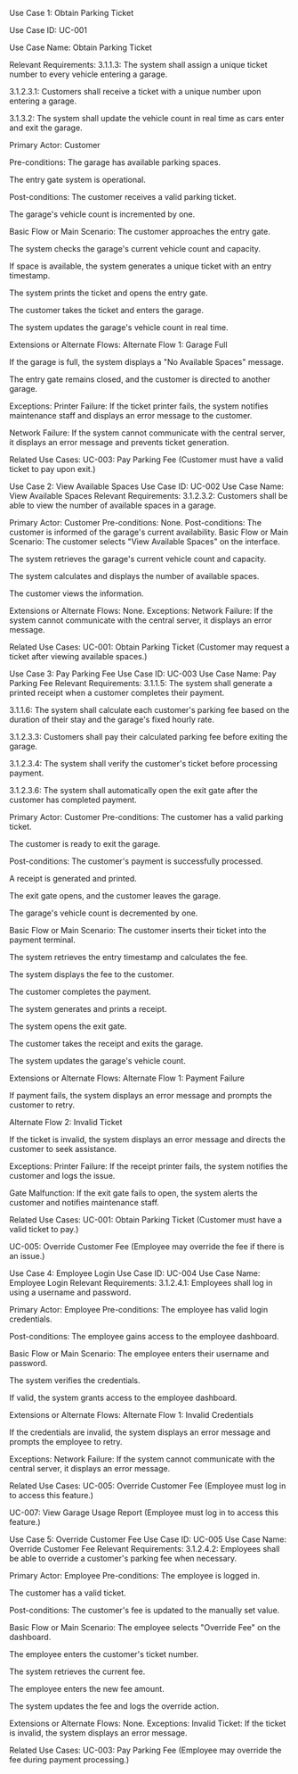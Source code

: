 Use Case 1: Obtain Parking Ticket

Use Case ID: UC-001

Use Case Name: Obtain Parking Ticket

Relevant Requirements:
3.1.1.3: The system shall assign a unique ticket number to every vehicle entering a garage.

3.1.2.3.1: Customers shall receive a ticket with a unique number upon entering a garage.

3.1.3.2: The system shall update the vehicle count in real time as cars enter and exit the garage.

Primary Actor: Customer

Pre-conditions:
The garage has available parking spaces.

The entry gate system is operational.

Post-conditions:
The customer receives a valid parking ticket.

The garage's vehicle count is incremented by one.

Basic Flow or Main Scenario:
The customer approaches the entry gate.

The system checks the garage's current vehicle count and capacity.

If space is available, the system generates a unique ticket with an entry timestamp.

The system prints the ticket and opens the entry gate.

The customer takes the ticket and enters the garage.

The system updates the garage's vehicle count in real time.

Extensions or Alternate Flows:
Alternate Flow 1: Garage Full

If the garage is full, the system displays a "No Available Spaces" message.

The entry gate remains closed, and the customer is directed to another garage.

Exceptions:
Printer Failure: If the ticket printer fails, the system notifies maintenance staff and displays an error message to the customer.

Network Failure: If the system cannot communicate with the central server, it displays an error message and prevents ticket generation.

Related Use Cases:
UC-003: Pay Parking Fee (Customer must have a valid ticket to pay upon exit.)

Use Case 2: View Available Spaces
Use Case ID: UC-002
Use Case Name: View Available Spaces
Relevant Requirements:
3.1.2.3.2: Customers shall be able to view the number of available spaces in a garage.

Primary Actor: Customer
Pre-conditions: None.
Post-conditions: The customer is informed of the garage's current availability.
Basic Flow or Main Scenario:
The customer selects "View Available Spaces" on the interface.

The system retrieves the garage's current vehicle count and capacity.

The system calculates and displays the number of available spaces.

The customer views the information.

Extensions or Alternate Flows: None.
Exceptions:
Network Failure: If the system cannot communicate with the central server, it displays an error message.

Related Use Cases:
UC-001: Obtain Parking Ticket (Customer may request a ticket after viewing available spaces.)

Use Case 3: Pay Parking Fee
Use Case ID: UC-003
Use Case Name: Pay Parking Fee
Relevant Requirements:
3.1.1.5: The system shall generate a printed receipt when a customer completes their payment.

3.1.1.6: The system shall calculate each customer's parking fee based on the duration of their stay and the garage's fixed hourly rate.

3.1.2.3.3: Customers shall pay their calculated parking fee before exiting the garage.

3.1.2.3.4: The system shall verify the customer's ticket before processing payment.

3.1.2.3.6: The system shall automatically open the exit gate after the customer has completed payment.

Primary Actor: Customer
Pre-conditions:
The customer has a valid parking ticket.

The customer is ready to exit the garage.

Post-conditions:
The customer's payment is successfully processed.

A receipt is generated and printed.

The exit gate opens, and the customer leaves the garage.

The garage's vehicle count is decremented by one.

Basic Flow or Main Scenario:
The customer inserts their ticket into the payment terminal.

The system retrieves the entry timestamp and calculates the fee.

The system displays the fee to the customer.

The customer completes the payment.

The system generates and prints a receipt.

The system opens the exit gate.

The customer takes the receipt and exits the garage.

The system updates the garage's vehicle count.

Extensions or Alternate Flows:
Alternate Flow 1: Payment Failure

If payment fails, the system displays an error message and prompts the customer to retry.

Alternate Flow 2: Invalid Ticket

If the ticket is invalid, the system displays an error message and directs the customer to seek assistance.

Exceptions:
Printer Failure: If the receipt printer fails, the system notifies the customer and logs the issue.

Gate Malfunction: If the exit gate fails to open, the system alerts the customer and notifies maintenance staff.

Related Use Cases:
UC-001: Obtain Parking Ticket (Customer must have a valid ticket to pay.)

UC-005: Override Customer Fee (Employee may override the fee if there is an issue.)

Use Case 4: Employee Login
Use Case ID: UC-004
Use Case Name: Employee Login
Relevant Requirements:
3.1.2.4.1: Employees shall log in using a username and password.

Primary Actor: Employee
Pre-conditions:
The employee has valid login credentials.

Post-conditions:
The employee gains access to the employee dashboard.

Basic Flow or Main Scenario:
The employee enters their username and password.

The system verifies the credentials.

If valid, the system grants access to the employee dashboard.

Extensions or Alternate Flows:
Alternate Flow 1: Invalid Credentials

If the credentials are invalid, the system displays an error message and prompts the employee to retry.

Exceptions:
Network Failure: If the system cannot communicate with the central server, it displays an error message.

Related Use Cases:
UC-005: Override Customer Fee (Employee must log in to access this feature.)

UC-007: View Garage Usage Report (Employee must log in to access this feature.)

Use Case 5: Override Customer Fee
Use Case ID: UC-005
Use Case Name: Override Customer Fee
Relevant Requirements:
3.1.2.4.2: Employees shall be able to override a customer's parking fee when necessary.

Primary Actor: Employee
Pre-conditions:
The employee is logged in.

The customer has a valid ticket.

Post-conditions:
The customer's fee is updated to the manually set value.

Basic Flow or Main Scenario:
The employee selects "Override Fee" on the dashboard.

The employee enters the customer's ticket number.

The system retrieves the current fee.

The employee enters the new fee amount.

The system updates the fee and logs the override action.

Extensions or Alternate Flows: None.
Exceptions:
Invalid Ticket: If the ticket is invalid, the system displays an error message.

Related Use Cases:
UC-003: Pay Parking Fee (Employee may override the fee during payment processing.)
